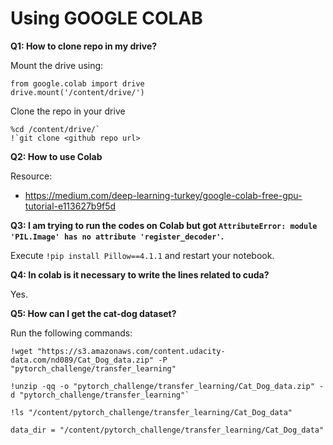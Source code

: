 
# Using GOOGLE COLAB

**Q1: How to clone repo in my drive?**

  Mount the drive using:

    from google.colab import drive
    drive.mount('/content/drive/')

  Clone the repo in your drive

    %cd /content/drive/`
    !`git clone <github repo url>


**Q2: How to use Colab**

  Resource:
-    https://medium.com/deep-learning-turkey/google-colab-free-gpu-tutorial-e113627b9f5d


**Q3: I am trying to run the codes on Colab but got `AttributeError: module 'PIL.Image' has no attribute 'register_decoder'`.**

  Execute `!pip install Pillow==4.1.1` and restart your notebook.


**Q4: In colab is it necessary to write the lines related to cuda?**

  Yes.


**Q5: How can I get the cat-dog dataset?**

  Run the following commands:

    !wget "https://s3.amazonaws.com/content.udacity-data.com/nd089/Cat_Dog_data.zip" -P "pytorch_challenge/transfer_learning"

    !unzip -qq -o "pytorch_challenge/transfer_learning/Cat_Dog_data.zip" -d "pytorch_challenge/transfer_learning"`

    !ls "/content/pytorch_challenge/transfer_learning/Cat_Dog_data"

    data_dir = "/content/pytorch_challenge/transfer_learning/Cat_Dog_data"
